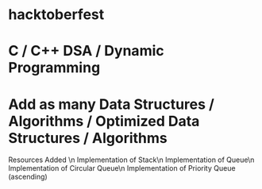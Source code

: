 # hacktoberfest
# C / C++ DSA / Dynamic Programming 

 # Add as many Data Structures / Algorithms / Optimized Data Structures / Algorithms
Resources Added \n
Implementation of Stack\n
Implementation of Queue\n
Implementation of Circular Queue\n
Implementation of Priority Queue (ascending)

